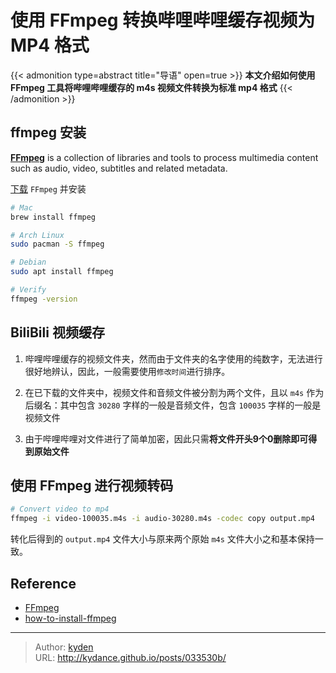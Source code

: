 # 使用 FFmpeg 转换哔哩哔哩缓存视频为 MP4 格式


{{< admonition type=abstract title="导语" open=true >}}
**本文介绍如何使用 FFmpeg 工具将哔哩哔哩缓存的 m4s 视频文件转换为标准 mp4 格式**
{{< /admonition >}}

<!--more-->

## ffmpeg 安装

[**FFmpeg**](https://github.com/FFmpeg/FFmpeg) is a collection of libraries and tools to process multimedia content such as audio, video, subtitles and related metadata.

[下载](https://ffmpeg.org/download.html) `FFmpeg` 并安装

```bash
# Mac
brew install ffmpeg

# Arch Linux
sudo pacman -S ffmpeg

# Debian
sudo apt install ffmpeg

# Verify
ffmpeg -version
```

## BiliBili 视频缓存

1. 哔哩哔哩缓存的视频文件夹，然而由于文件夹的名字使用的纯数字，无法进行很好地辨认，因此，一般需要使用`修改时间`进行排序。

2. 在已下载的文件夹中，视频文件和音频文件被分割为两个文件，且以 `m4s` 作为后缀名：其中包含 `30280` 字样的一般是音频文件，包含 `100035` 字样的一般是视频文件

3. 由于哔哩哔哩对文件进行了简单加密，因此只需**将文件开头9个0删除即可得到原始文件**

## 使用 FFmpeg 进行视频转码

```bash
# Convert video to mp4
ffmpeg -i video-100035.m4s -i audio-30280.m4s -codec copy output.mp4
```

转化后得到的 `output.mp4` 文件大小与原来两个原始 `m4s` 文件大小之和基本保持一致。

## Reference

- [FFmpeg](https://github.com/FFmpeg/FFmpeg)
- [how-to-install-ffmpeg](https://www.hostinger.com/tutorials/how-to-install-ffmpeg)


---

> Author: [kyden](https://github.com/kydance)  
> URL: http://kydance.github.io/posts/033530b/  

